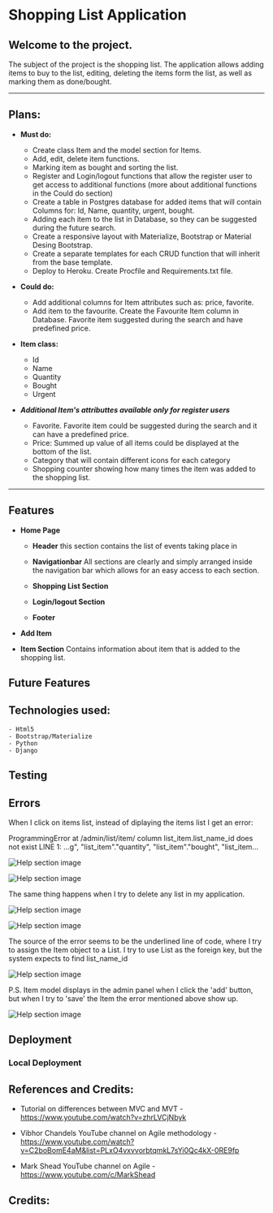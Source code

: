 # Shopping List Application

## Welcome to the project.

The subject of the project is the shopping list. 
The application allows adding items to buy to the list, editing, deleting the items form the list, as well as marking them as done/bought.

** **

## Plans:

- **Must do:**
    - Create class Item and the model section for Items.
    - Add, edit, delete item functions.
    - Marking item as bought and sorting the list.
    - Register and Login/logout functions that allow the register user to get access to additional functions (more about additional functions in the Could do section)
    - Create a table in Postgres database for added items that will contain Columns for: Id, Name, quantity, urgent, bought.
    - Adding each item to the list in Database, so they can be suggested during the future search.
    - Create a responsive layout with Materialize, Bootstrap or Material Desing Bootstrap.
    - Create a separate templates for each CRUD function that will inherit from the base template.
    - Deploy to Heroku. Create Procfile and Requirements.txt file.
    
- **Could do:**
    - Add additional columns for Item attributes such as: price, favorite.
    - Add item to the favourite. Create the Favourite Item column in Database. Favorite item suggested during the search and have predefined price.

- **Item class:**

    - Id
    - Name
    - Quantity
    - Bought
    - Urgent

- ***Additional Item's attributtes available only for register users***

    - Favorite. Favorite item could be suggested during the search and it can have a predefined price.
    - Price: Summed up value of all items could be displayed at the bottom of the list.
    - Category that will contain different icons for each category
    - Shopping counter showing how many times the item was added to the shopping list.

** **
## Features
- **Home Page** 

    * **Header** this section contains the list of events taking place in 

    * **Navigationbar**
  All sections are clearly and simply arranged inside the navigation bar which allows for an easy access to each section. 

    * **Shopping List Section** 

    * **Login/logout Section** 

    * **Footer**  

- **Add Item** 

- **Item Section** 
    Contains information about item that is added to the shopping list.

## Future Features

## Technologies used:
    - Html5
    - Bootstrap/Materialize
    - Python
    - Django

## Testing

## Errors

When I click on items list, instead of diplaying the items list I get an error:

ProgrammingError at /admin/list/item/
column list_item.list_name_id does not exist
LINE 1: ...g", "list_item"."quantity", "list_item"."bought", "list_item...

![Help section image](images/errors/er1.jpg)

![Help section image](images/errors/er2.jpg)

The same thing happens when I try to delete any list in my application.

![Help section image](images/errors/er4.jpg)

![Help section image](images/errors/er5.jpg)

The source of the error seems to be the underlined line of code, where I try to assign the Item object to a List. 
I try to use List as the foreign key, but the system expects to find list_name_id

![Help section image](images/errors/er6.jpg)


P.S. Item model displays in the admin panel when I click the 'add' button, but when I try to 'save' the Item the error mentioned above show up.

![Help section image](images/errors/er3.jpg)



## Deployment

### Local Deployment

## References and Credits:

 - Tutorial on differences between MVC and MVT - https://www.youtube.com/watch?v=zhrLVCjNbyk

- Vibhor Chandels YouTube channel on Agile methodology - https://www.youtube.com/watch?v=C2boBomE4aM&list=PLxO4vxvvorbtqmkL7sYi0Qc4kX-0RE9fp
- Mark Shead YouTube channel on Agile -  https://www.youtube.com/c/MarkShead

## Credits: